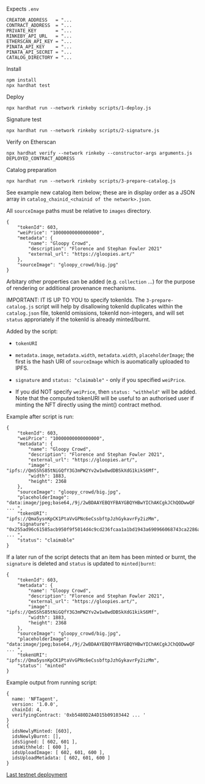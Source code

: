 Expects `.env` 
```
CREATOR_ADDRESS   = "...
CONTRACT_ADDRESS  = "...
PRIVATE_KEY       = "...
RINKEBY_API_URL   = "...
ETHERSCAN_API_KEY = "...
PINATA_API_KEY    = "...
PINATA_API_SECRET = "...
CATALOG_DIRECTORY = "...
```

Install
```
npm install
npx hardhat test
```

Deploy
```
npx hardhat run --network rinkeby scripts/1-deploy.js 
```

Signature test
```
npx hardhat run --network rinkeby scripts/2-signature.js
```

Verify on Etherscan
```
npx hardhat verify --network rinkeby --constructor-args arguments.js DEPLOYED_CONTRACT_ADDRESS
```

Catalog preparation
```
npx hardhat run --network rinkeby scripts/3-prepare-catalog.js
```

See example new catalog item below; these are in display order as a JSON array in `catalog_chainid_<chainid of the network>.json`.

All `sourceImage` paths must be relative to `images` directory. 

```
{
    "tokenId": 603,
    "weiPrice": "10000000000000000",
    "metadata": {
        "name": "Gloopy Crowd",
        "description": "Florence and Stephan Fowler 2021"
        "external_url": "https://gloopies.art/"
    },
    "sourceImage": "gloopy_crowd/big.jpg"
}
```
Arbitary other properties can be added (e.g. `collection` ...) for the purpose of rendering or additional provenance mechanisms.

IMPORTANT: IT IS UP TO YOU to specify tokenIds. The `3-prepare-catalog.js` script will help by disallowing tokenId duplicates within the `catalog.json` file, tokenId omissions, tokenId non-integers, and will set `status` approriately if the tokenId is already minted/burnt. 

Added by the script:

* `tokenURI` 

* `metadata.image`, `metadata.width`, `metadata.width`, `placeholderImage`; the first is the hash URI of `sourceImage` which is auomatically uploaded to IPFS.

* `signature` and `status: "claimable"` - only if you specified `weiPrice`. 

* If you did NOT specify `weiPrice`, then `status: "withheld"` will be added. Note that the computed tokenURI will be useful to an authorised user if minting the NFT directly using the mint() contract method.

Example after script is run:
```
{
    "tokenId": 603,
    "weiPrice": "10000000000000000",
    "metadata": {
        "name": "Gloopy Crowd",
        "description": "Florence and Stephan Fowler 2021",
        "external_url": "https://gloopies.art/",
        "image": "ipfs://QmSShS85tNiGQfY3G3mPW2Yv2w1w8wdDBSkXdG1kikS6Mf",
        "width": 1883,
        "height": 2368
    },
    "sourceImage": "gloopy_crowd/big.jpg",
    "placeholderImage": "data:image/jpeg;base64,/9j/2wBDAAYEBQYFBAYGBQYHBwYIChAKCgkJChQODwwQF ... ",
    "tokenURI": "ipfs://Qma5ysnKpCK1PtaVvGPNc6eCssbftpJzhGykavrFy2izMm",
    "signature": "0x255ad96c61585acb950f9f5014d4c9cd236fcaa1a1bd1943a690966068743ca2286abc5ae ... ",
    "status": "claimable"
}

```

If a later run of the script detects that an item has been minted or burnt, the `signature` is deleted and `status` is updated to `minted|burnt`:
```
{
    "tokenId": 603,
    "metadata": {
        "name": "Gloopy Crowd",
        "description": "Florence and Stephan Fowler 2021",
        "external_url": "https://gloopies.art/",
        "image": "ipfs://QmSShS85tNiGQfY3G3mPW2Yv2w1w8wdDBSkXdG1kikS6Mf",
        "width": 1883,
        "height": 2368
    },
    "sourceImage": "gloopy_crowd/big.jpg",
    "placeholderImage": "data:image/jpeg;base64,/9j/2wBDAAYEBQYFBAYGBQYHBwYIChAKCgkJChQODwwQF ... ",
    "tokenURI": "ipfs://Qma5ysnKpCK1PtaVvGPNc6eCssbftpJzhGykavrFy2izMm",
    "status": "minted"
}
```

Example output from running script:
```
{
  name: 'NFTagent',
  version: '1.0.0',
  chainId: 4,
  verifyingContract: '0xb5480D2A4D15b09103442 ... '
}
{
  idsNewlyMinted: [603],
  idsNewlyBurnt: [],
  idsSigned: [ 602, 601 ],
  idsWithheld: [ 600 ],
  idsUploadImage: [ 602, 601, 600 ],
  idsUploadMetadata: [ 602, 601, 600 ]
}
```

[Last testnet deployment](https://rinkeby.etherscan.io/address/0xb5480D2A4D15b091034426043d17F2fa53ae2156#code)
